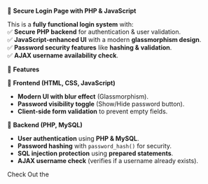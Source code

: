 🔐 **Secure Login Page with PHP & JavaScript**  

This is a **fully functional login system** with:  
✅ **Secure PHP backend** for authentication & user validation.  
✅ **JavaScript-enhanced UI** with a modern **glassmorphism design**.  
✅ **Password security features** like **hashing & validation**.  
✅ **AJAX username availability check**.  


🚀 **Features**  

🔹 **Frontend (HTML, CSS, JavaScript)**  
- **Modern UI with blur effect** (Glassmorphism).  
- **Password visibility toggle** (Show/Hide password button).  
- **Client-side form validation** to prevent empty fields.  

 🔹 **Backend (PHP, MySQL)**  
- **User authentication** using **PHP & MySQL**.  
- **Password hashing** with `password_hash()` for security.  
- **SQL injection protection** using **prepared statements**.  
- **AJAX username check** (verifies if a username already exists).  

Check Out the
